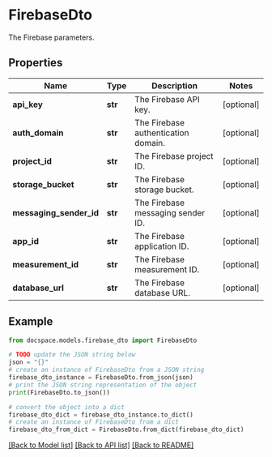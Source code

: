 # FirebaseDto

The Firebase parameters.

## Properties

Name | Type | Description | Notes
------------ | ------------- | ------------- | -------------
**api_key** | **str** | The Firebase API key. | [optional] 
**auth_domain** | **str** | The Firebase authentication domain. | [optional] 
**project_id** | **str** | The Firebase project ID. | [optional] 
**storage_bucket** | **str** | The Firebase storage bucket. | [optional] 
**messaging_sender_id** | **str** | The Firebase messaging sender ID. | [optional] 
**app_id** | **str** | The Firebase application ID. | [optional] 
**measurement_id** | **str** | The Firebase measurement ID. | [optional] 
**database_url** | **str** | The Firebase database URL. | [optional] 

## Example

```python
from docspace.models.firebase_dto import FirebaseDto

# TODO update the JSON string below
json = "{}"
# create an instance of FirebaseDto from a JSON string
firebase_dto_instance = FirebaseDto.from_json(json)
# print the JSON string representation of the object
print(FirebaseDto.to_json())

# convert the object into a dict
firebase_dto_dict = firebase_dto_instance.to_dict()
# create an instance of FirebaseDto from a dict
firebase_dto_from_dict = FirebaseDto.from_dict(firebase_dto_dict)
```
[[Back to Model list]](../README.md#documentation-for-models) [[Back to API list]](../README.md#documentation-for-api-endpoints) [[Back to README]](../README.md)


